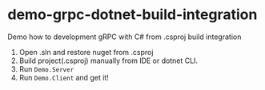# demo-grpc-dotnet-build-integration

Demo how to development gRPC with C# from .csproj build integration

1. Open .sln and restore nuget from .csproj
2. Build project(.csproj) manually from IDE or dotnet CLI.
3. Run `Demo.Server`
4. Run `Demo.Client` and get it!